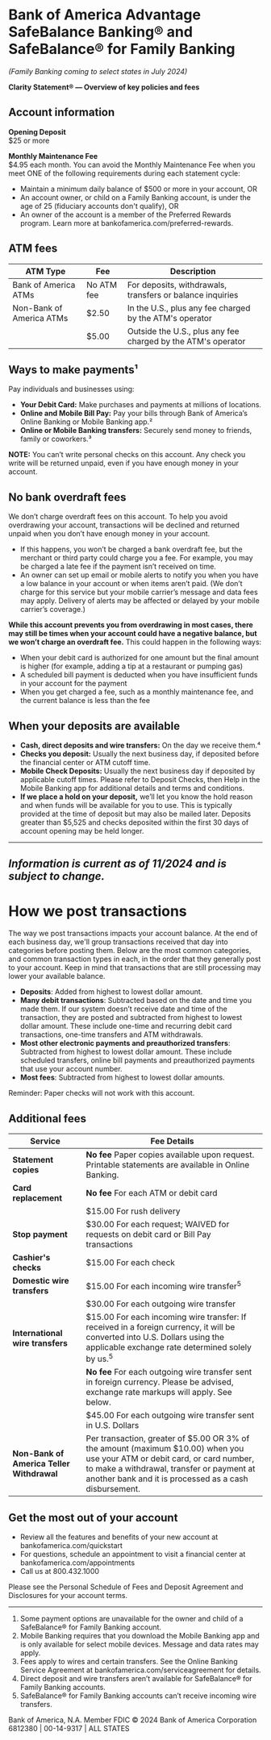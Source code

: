 # Bank of America Advantage SafeBalance Banking® and SafeBalance® for Family Banking

*(Family Banking coming to select states in July 2024)*

**Clarity Statement® — Overview of key policies and fees**

## Account information

**Opening Deposit**  
$25 or more

**Monthly Maintenance Fee**  
$4.95 each month. You can avoid the Monthly Maintenance Fee when you meet ONE of the following requirements during each statement cycle:

- Maintain a minimum daily balance of $500 or more in your account, OR
- An account owner, or child on a Family Banking account, is under the age of 25 (fiduciary accounts don't qualify), OR
- An owner of the account is a member of the Preferred Rewards program. Learn more at bankofamerica.com/preferred-rewards.

## ATM fees

| ATM Type                  | Fee       | Description                                                                 |
|---------------------------|-----------|-----------------------------------------------------------------------------|
| Bank of America ATMs      | No ATM fee| For deposits, withdrawals, transfers or balance inquiries                    |
| Non-Bank of America ATMs  | $2.50     | In the U.S., plus any fee charged by the ATM's operator                      |
|                           | $5.00     | Outside the U.S., plus any fee charged by the ATM's operator                 |

## Ways to make payments¹

Pay individuals and businesses using:

- **Your Debit Card:** Make purchases and payments at millions of locations.
- **Online and Mobile Bill Pay:** Pay your bills through Bank of America’s Online Banking or Mobile Banking app.²
- **Online or Mobile Banking transfers:** Securely send money to friends, family or coworkers.³

**NOTE:** You can’t write personal checks on this account. Any check you write will be returned unpaid, even if you have enough money in your account.

## No bank overdraft fees

We don’t charge overdraft fees on this account. To help you avoid overdrawing your account, transactions will be declined and returned unpaid when you don’t have enough money in your account.

- If this happens, you won’t be charged a bank overdraft fee, but the merchant or third party could charge you a fee. For example, you may be charged a late fee if the payment isn’t received on time.
- An owner can set up email or mobile alerts to notify you when you have a low balance in your account or when items aren’t paid. (We don’t charge for this service but your mobile carrier’s message and data fees may apply. Delivery of alerts may be affected or delayed by your mobile carrier’s coverage.)

**While this account prevents you from overdrawing in most cases, there may still be times when your account could have a negative balance, but we won’t charge an overdraft fee.** This could happen in the following ways:

- When your debit card is authorized for one amount but the final amount is higher (for example, adding a tip at a restaurant or pumping gas)
- A scheduled bill payment is deducted when you have insufficient funds in your account for the payment
- When you get charged a fee, such as a monthly maintenance fee, and the current balance is less than the fee

## When your deposits are available

- **Cash, direct deposits and wire transfers:** On the day we receive them.⁴
- **Checks you deposit:** Usually the next business day, if deposited before the financial center or ATM cutoff time.
- **Mobile Check Deposits:** Usually the next business day if deposited by applicable cutoff times. Please refer to Deposit Checks, then Help in the Mobile Banking app for additional details and terms and conditions.
- **If we place a hold on your deposit,** we’ll let you know the hold reason and when funds will be available for you to use. This is typically provided at the time of deposit but may also be mailed later. Deposits greater than $5,525 and checks deposited within the first 30 days of account opening may be held longer.

----

*Information is current as of 11/2024 and is subject to change.*
---
# How we post transactions

The way we post transactions impacts your account balance. At the end of each business day, we'll group transactions received that day into categories before posting them. Below are the most common categories, and common transaction types in each, in the order that they generally post to your account. Keep in mind that transactions that are still processing may lower your available balance.

- **Deposits**: Added from highest to lowest dollar amount.
- **Many debit transactions**: Subtracted based on the date and time you made them. If our system doesn’t receive date and time of the transaction, they are posted and subtracted from highest to lowest dollar amount. These include one-time and recurring debit card transactions, one-time transfers and ATM withdrawals.
- **Most other electronic payments and preauthorized transfers**: Subtracted from highest to lowest dollar amount. These include scheduled transfers, online bill payments and preauthorized payments that use your account number.
- **Most fees**: Subtracted from highest to lowest dollar amounts.

Reminder: Paper checks will not work with this account.

## Additional fees

| Service                                      | Fee Details                                                                 |
|----------------------------------------------|-----------------------------------------------------------------------------|
| **Statement copies**                         | **No fee** Paper copies available upon request. Printable statements are available in Online Banking. |
| **Card replacement**                         | **No fee** For each ATM or debit card                                       |
|                                              | $15.00 For rush delivery                                                    |
| **Stop payment**                             | $30.00 For each request; WAIVED for requests on debit card or Bill Pay transactions |
| **Cashier's checks**                         | $15.00 For each check                                                       |
| **Domestic wire transfers**                  | $15.00 For each incoming wire transfer<sup>5</sup>                          |
|                                              | $30.00 For each outgoing wire transfer                                      |
| **International wire transfers**             | $15.00 For each incoming wire transfer: If received in a foreign currency, it will be converted into U.S. Dollars using the applicable exchange rate determined solely by us.<sup>5</sup> |
|                                              | **No fee** For each outgoing wire transfer sent in foreign currency. Please be advised, exchange rate markups will apply. See below. |
|                                              | $45.00 For each outgoing wire transfer sent in U.S. Dollars                 |
| **Non-Bank of America Teller Withdrawal**    | Per transaction, greater of $5.00 OR 3% of the amount (maximum $10.00) when you use your ATM or debit card, or card number, to make a withdrawal, transfer or payment at another bank and it is processed as a cash disbursement. |

## Get the most out of your account

- Review all the features and benefits of your new account at bankofamerica.com/quickstart
- For questions, schedule an appointment to visit a financial center at bankofamerica.com/appointments
- Call us at 800.432.1000

Please see the Personal Schedule of Fees and Deposit Agreement and Disclosures for your account terms.

----

1. Some payment options are unavailable for the owner and child of a SafeBalance® for Family Banking account.
2. Mobile Banking requires that you download the Mobile Banking app and is only available for select mobile devices. Message and data rates may apply.
3. Fees apply to wires and certain transfers. See the Online Banking Service Agreement at bankofamerica.com/serviceagreement for details.
4. Direct deposit and wire transfers aren’t available for SafeBalance® for Family Banking accounts.
5. SafeBalance® for Family Banking accounts can’t receive incoming wire transfers.

Bank of America, N.A. Member FDIC © 2024 Bank of America Corporation  
6812380 | 00-14-9317 | ALL STATES